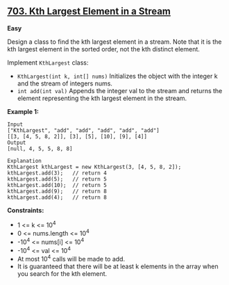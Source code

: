 ## [703. Kth Largest Element in a Stream](https://leetcode.com/problems/kth-largest-element-in-a-stream/description/)

**Easy**

Design a class to find the kth largest element in a stream. Note that it is the kth largest element in the sorted order, not the kth distinct element.

Implement `KthLargest` class:

- `KthLargest(int k, int[] nums)` Initializes the object with the integer k and the stream of integers nums.
- `int add(int val)` Appends the integer val to the stream and returns the element representing the kth largest element in the stream.
 

**Example 1:**
```
Input
["KthLargest", "add", "add", "add", "add", "add"]
[[3, [4, 5, 8, 2]], [3], [5], [10], [9], [4]]
Output
[null, 4, 5, 5, 8, 8]

Explanation
KthLargest kthLargest = new KthLargest(3, [4, 5, 8, 2]);
kthLargest.add(3);   // return 4
kthLargest.add(5);   // return 5
kthLargest.add(10);  // return 5
kthLargest.add(9);   // return 8
kthLargest.add(4);   // return 8
```

**Constraints:**

- 1 <= k <= 10<sup>4</sup>
- 0 <= nums.length <= 10<sup>4</sup>
- -10<sup>4</sup> <= nums[i] <= 10<sup>4</sup>
- -10<sup>4</sup> <= val <= 10<sup>4</sup>
- At most 10<sup>4</sup> calls will be made to add.
- It is guaranteed that there will be at least k elements in the array when you search for the kth element.